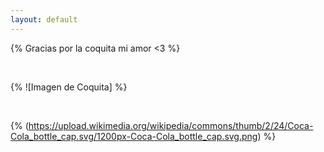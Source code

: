 ```yaml
---
layout: default
---
```


{% Gracias por la coquita mi amor <3 %}

<br>

{% ![Imagen de Coquita] %}

<br>

{% (https://upload.wikimedia.org/wikipedia/commons/thumb/2/24/Coca-Cola_bottle_cap.svg/1200px-Coca-Cola_bottle_cap.svg.png) %}

